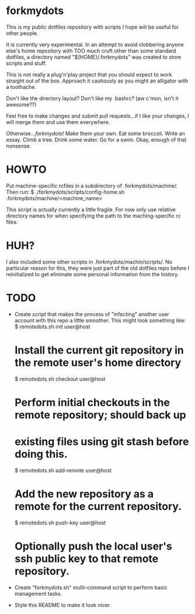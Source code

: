 forkmydots
==========

This is my public dotfiles repository with scripts I hope will be useful for other people.

It is currently very experimental. In an attempt to avoid clobbering anyone
else's home repository with TOO much cruft other than some standard dotfiles, a
directory named "${HOME}/.forkmydots" was created to store scripts and stuff.

This is not really a plug'n'play project that you should expect to work straight
out of the box. Approach it cautiously as you might an alligator with a
toothache. 

Don't like the directory layout? Don't like my .bashrc? (aw c'mon, isn't it
awesome??)

Feel free to make changes and submit pull requests...if I like your changes, I
will merge them and use them everywhere.

Otherwise...*forkmydots*! Make them your own. Eat some broccoli. Write an essay.
Climb a tree. Drink some water. Go for a swim. Okay, enough of that nonsense.

HOWTO 
=====
Put machine-specific rcfiles in a subdirectory of .forkmydots/machine/. Then
run:
    $ ./forkmydots/scripts/config-home.sh .forkmydots/machine/<machine_name>

This script is actually currently a little fragile. For now only use relative
directory names for when specifying the path to the maching-specific rc files.

HUH? 
====
I also included some other scripts in .forkmydots/machin/scripts/. No particular
reason for this, they were just part of the old dotfiles repo before I
reinitialized to get eliminate some personal information from the history.

TODO 
====
* Create script that makes the process of "infecting" another user account with
  this repo a little smoother. This might look something like:
    $ remotedots.sh init user@host  
    # Install the current git repository in the remote user's home directory 

    $ remotedots.sh checkout user@host  
    # Perform initial checkouts in the remote repository; should back up
    # existing files using git stash before doing this.

    $ remotedots.sh add-remote user@host  
    # Add the new repository as a remote for the current repository.

    $ remotedots.sh push-key user@host  
    # Optionally push the local user's ssh public key to that remote repository.
* Create "forkmydots.sh" multi-command script to perform basic management tasks.
* Style this README to make it look nicer.
